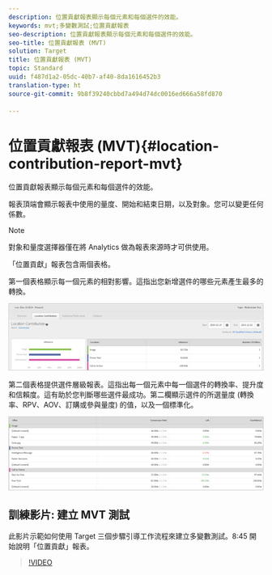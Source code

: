 ```yaml
---
description: 位置貢獻報表顯示每個元素和每個選件的效能。
keywords: mvt;多變數測試;位置貢獻報表
seo-description: 位置貢獻報表顯示每個元素和每個選件的效能。
seo-title: 位置貢獻報表 (MVT)
solution: Target
title: 位置貢獻報表 (MVT)
topic: Standard
uuid: f487d1a2-05dc-40b7-af40-8da1616452b3
translation-type: ht
source-git-commit: 9b8f39240cbbd7a494d74dc0016ed666a58fd870

---
```



# 位置貢獻報表 (MVT){#location-contribution-report-mvt}

位置貢獻報表顯示每個元素和每個選件的效能。

報表頂端會顯示報表中使用的量度、開始和結束日期，以及對象。您可以變更任何係數。

>[!NOTE]
>
>對象和量度選擇器僅在將 Analytics 做為報表來源時才可供使用。

「位置貢獻」報表包含兩個表格。

第一個表格顯示每一個元素的相對影響。這指出您新增選件的哪些元素產生最多的轉換。

![](assets/locationcontributiontop.png)

第二個表格提供選件層級報表。這指出每一個元素中每一個選件的轉換率、提升度和信賴度。這有助於您判斷哪些選件最成功。第二欄顯示選件的所選量度 (轉換率、RPV、AOV、訂購或參與量度) 的值，以及一個標準化。

![](assets/locationcontributionbottom.png)

## 訓練影片: 建立 MVT 測試

此影片示範如何使用 Target 三個步驟引導工作流程來建立多變數測試。8:45 開始說明「位置貢獻」報表。

>[!VIDEO](https://video.tv.adobe.com/v/17395)